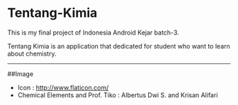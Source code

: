 # Tentang-Kimia
This is my final project of Indonesia Android Kejar batch-3.

Tentang Kimia is an application that dedicated for student who want to learn about chemistry.

--------------------------------------------------------------------------------

##Image
* Icon : http://www.flaticon.com/
* Chemical Elements and Prof. Tiko : Albertus Dwi S. and Krisan Alifari

